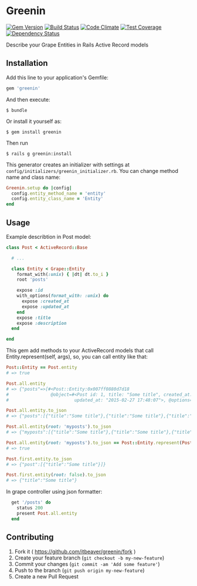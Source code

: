 # Greenin
[![Gem Version](https://badge.fury.io/rb/greenin.svg)](http://badge.fury.io/rb/greenin)
[![Build Status](https://travis-ci.org/itbeaver/greenin.svg?branch=develop)](https://travis-ci.org/itbeaver/greenin)
[![Code Climate](https://codeclimate.com/github/itbeaver/greenin/badges/gpa.svg)](https://codeclimate.com/github/itbeaver/greenin)
[![Test Coverage](https://codeclimate.com/github/itbeaver/greenin/badges/coverage.svg)](https://codeclimate.com/github/itbeaver/greenin)
[![Dependency Status](https://gemnasium.com/itbeaver/greenin.svg)](https://gemnasium.com/itbeaver/greenin)

Describe your Grape Entities in Rails Active Record models

## Installation

Add this line to your application's Gemfile:

```ruby
gem 'greenin'
```

And then execute:

    $ bundle

Or install it yourself as:

    $ gem install greenin

Then run

	$ rails g greenin:install

This generator creates an initializer with settings at `config/initializers/greenin_initializer.rb`. You can change method name and class name:
```ruby
Greenin.setup do |config|
  config.entity_method_name = 'entity'
  config.entity_class_name = 'Entity'
end

```

## Usage

Example describtion in Post model:

```ruby
class Post < ActiveRecord::Base

  # ...

  class Entity < Grape::Entity
    format_with(:unix) { |dt| dt.to_i }
    root 'posts'

    expose :id
    with_options(format_with: :unix) do
      expose :created_at
      expose :updated_at
    end
    expose :title
    expose :description
  end

end
```

This gem add methods to your ActiveRecord models that call Entity.represent(self, args), so, you can call entity like that:
```ruby
Post::Entity == Post.entity
# => true

Post.all.entity
# => {"posts"=>[#<Post::Entity:0x007ff0880d7d18
#                @object=#<Post id: 1, title: "Some title", created_at: "2015-02-27 17:48:07",
#                         updated_at: "2015-02-27 17:48:07">, @options={:collection=>true}>, ...]}

Post.all.entity.to_json
# => {"posts":[{"title":"Some title"},{"title":"Some title"},{"title":"Some title"}]}

Post.all.entity(root: 'myposts').to_json
# => {"myposts":[{"title":"Some title"},{"title":"Some title"},{"title":"Some title"}]}

Post.all.entity(root: 'myposts').to_json == Post::Entity.represent(Post.all, root: 'myposts').to_json
# => true

Post.first.entity.to_json
# => {"post":[{"title":"Some title"}]}

Post.first.entity(root: false).to_json
# => {"title":"Some title"}
```

In grape controller using json formatter:
```ruby
  get '/posts' do
    status 200
    present Post.all.entity
  end
```

## Contributing

1. Fork it ( https://github.com/itbeaver/greenin/fork )
2. Create your feature branch (`git checkout -b my-new-feature`)
3. Commit your changes (`git commit -am 'Add some feature'`)
4. Push to the branch (`git push origin my-new-feature`)
5. Create a new Pull Request
